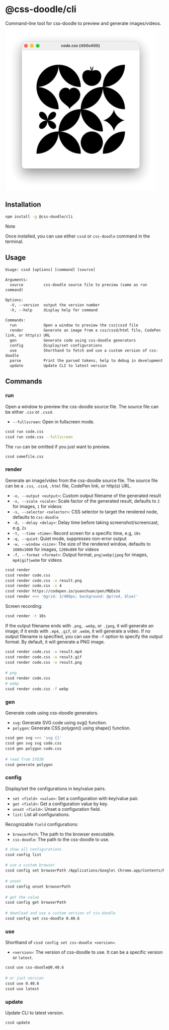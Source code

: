 # @css-doodle/cli

Command-line tool for css-doodle to preview and generate images/videos.

<img src="screenshot/preview.png" width="480px" alt="screenshot" />

## Installation

```bash
npm install -g @css-doodle/cli
```

> [!NOTE]
> Once installed, you can use either `cssd` or `css-doodle` command in the terminal.

## Usage

```console
Usage: cssd [options] [command] [source]

Arguments:
  source         css-doodle source file to preview (same as run command)

Options:
  -V, --version  output the version number
  -h, --help     display help for command

Commands:
  run            Open a window to preview the css|cssd file
  render         Generate an image from a css/cssd/html file, CodePen link, or http(s) URL
  gen            Generate code using css-doodle generators
  config         Display/set configurations
  use            Shorthand to fetch and use a custom version of css-doodle
  parse          Print the parsed tokens, help to debug in development
  update         Update CLI to latest version
```

## Commands

### run

Open a window to preview the css-doodle source file. The source file can be either `.css` or `.cssd`.

- `--fullscreen`: Open in fullscreen mode.

```bash
cssd run code.css
cssd run code.css --fullscreen
```

The `run` can be omitted if you just want to preview.

```bash
cssd somefile.css
```

### render

Generate an image/video from the css-doodle source file. The source file can be a `.css`, `.cssd`, `.html` file, CodePen link, or http(s) URL.

- `-o, --output <output>`: Custom output filename of the generated result
- `-x, --scale <scale>`: Scale factor of the generated result, defaults to `2` for images, `1` for videos
- `-s, --selector <selector>`: CSS selector to target the rendered node, defaults to `css-doodle`
- `-d, --delay <delay>`: Delay time before taking screenshot/screencast, e.g, `2s`
- `-t, --time <time>`: Record screen for a specific time, e.g, `10s`
- `-q, --quiet`: Quiet mode, suppresses non-error output
- `-w, --window <size>`: The size of the rendered window, defaults to `1600x1000` for images, `1200x800` for videos
- `-f, --format <format>`: Output format, `png|webp|jpeg` for images, `mp4|gif|webm` for videos

```bash
cssd render
cssd render code.css
cssd render code.css -o result.png
cssd render code.css -x 4
cssd render https://codepen.io/yuanchuan/pen/MQEeJo
cssd render <<< '@grid: 3/400px; background: @p(red, blue)'
```

Screen recording:

```bash
cssd render -t 10s
```

If the output filename ends with `.png`, `.webp`, or `.jpeg`, it will generate an image; if it ends with `.mp4`, `.gif`, or `.webm`, it will generate
a video. If no output filename is specified, you can use the `-f` option to specify the output format. By default, it will generate a PNG image.

```bash
cssd render code.css -o result.mp4
cssd render code.css -o result.gif
cssd render code.css -o result.png

# png
cssd render code.css
# webp
cssd render code.css -f webp
```

### gen

Generate code using css-doodle generators.

- `svg`: Generate SVG code using svg() function.
- `polygon`: Generate CSS polygon() using shape() function.

```bash
cssd gen svg <<< 'svg {}'
cssd gen svg svg code.css
cssd gen polygon code.css

# read from STDIN
cssd generate polygon
```

### config

Display/set the configurations in key/value pairs.

- `set <field> <value>`: Set a configuration with key/value pair.
- `get <field>`: Get a configuration value by key.
- `unset <field>`: Unset a configuration field.
- `list`: List all configurations.

Recognizable `field` configurations:

- `browserPath`: The path to the browser executable.
- `css-doodle`: The path to the css-doodle to use.

```bash
# show all configurations
cssd config list

# use a custom browser
cssd config set browserPath /Applications/Google\ Chrome.app/Contents/MacOS/Google\ Chrome

# unset
cssd config unset browserPath

# get the value
cssd config get browserPath

# download and use a custom version of css-doodle
cssd config set css-doodle 0.40.6
```

### use

Shorthand of `cssd config set css-doodle <version>`.

- `<version>`: The version of css-doodle to use. It can be a specific version or `latest`.

```bash
cssd use css-doodle@0.40.6

# or just version
cssd use 0.40.6
cssd use latest
```

### update

Update CLI to latest version.

```bash
cssd update
```
